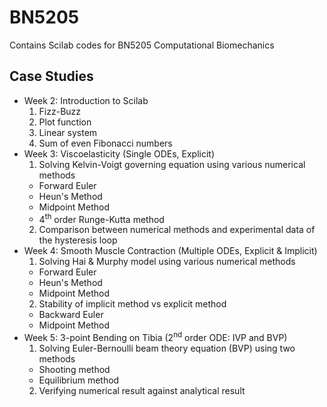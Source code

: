 # BN5205
Contains Scilab codes for BN5205 Computational Biomechanics
## Case Studies
* Week 2: Introduction to Scilab
  1. Fizz-Buzz
  2. Plot function
  3. Linear system
  4. Sum of even Fibonacci numbers
* Week 3: Viscoelasticity (Single ODEs, Explicit)
  1. Solving Kelvin-Voigt governing equation using various numerical methods
    * Forward Euler
    * Heun's Method
    * Midpoint Method
    * 4<sup>th</sup> order Runge-Kutta method
  2. Comparison between numerical methods and experimental data of the hysteresis loop
* Week 4: Smooth Muscle Contraction (Multiple ODEs, Explicit & Implicit)
  1. Solving Hai & Murphy model using various numerical methods
    * Forward Euler
    * Heun's Method
    * Midpoint Method
  2. Stability of implicit method vs explicit method
    * Backward Euler
    * Midpoint Method
* Week 5: 3-point Bending on Tibia (2<sup>nd</sup> order ODE: IVP and BVP)
  1. Solving Euler-Bernoulli beam theory equation (BVP) using two methods
    * Shooting method
    * Equilibrium method
  2. Verifying numerical result against analytical result